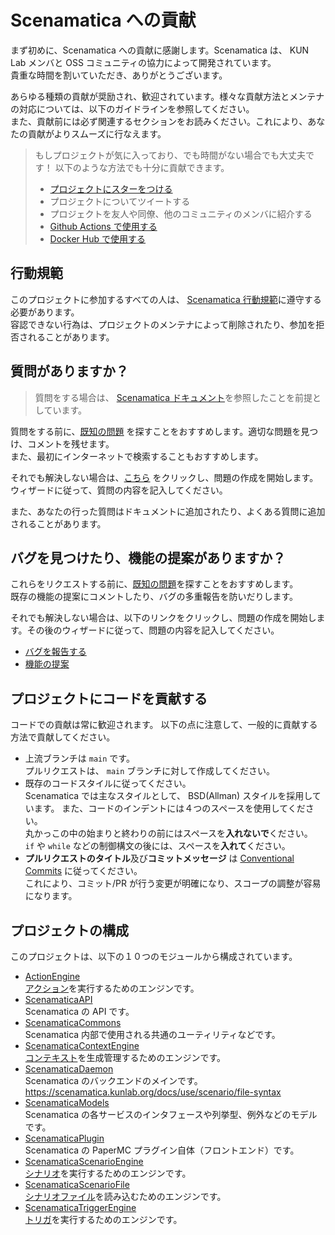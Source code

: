 # Scenamatica への貢献

まず初めに、Scenamatica への貢献に感謝します。Scenamatica は、 KUN Lab メンバと OSS
コミュニティの協力によって開発されています。  
貴重な時間を割いていただき、ありがとうございます。

あらゆる種類の貢献が奨励され、歓迎されています。様々な貢献方法とメンテナの対応については、以下のガイドラインを参照してください。  
また、貢献前には必ず関連するセクションをお読みください。これにより、あなたの貢献がよりスムーズに行なえます。

> もしプロジェクトが気に入っており、でも時間がない場合でも大丈夫です！ 以下のような方法でも十分に貢献できます。
> - [プロジェクトにスターをつける](https://github.com/teamkun/scenamatica)
> - プロジェクトについてツイートする
> - プロジェクトを友人や同僚、他のコミュニティのメンバに紹介する
> - [Github Actions で使用する](https://github.com/TeamKun/scenamatica-action)
> - [Docker Hub で使用する](https://hub.docker.com/r/teamkun/scenamatica)

## 行動規範

このプロジェクトに参加するすべての人は、 [Scenamatica 行動規範](CODE_OF_CONDUCT.md)に遵守する必要があります。  
容認できない行為は、プロジェクトのメンテナによって削除されたり、参加を拒否されることがあります。

## 質問がありますか？

> 質問をする場合は、 [Scenamatica ドキュメント](https://scenamatica.kunlab.org/)を参照したことを前提としています。

質問をする前に、[既知の問題](https://github.com/TeamKun/Scenamatica/issues)
を探すことをおすすめします。適切な問題を見つけ、コメントを残せます。  
また、最初にインターネットで検索することもおすすめします。

それでも解決しない場合は、[こちら](https://github.com/TeamKun/Scenamatica/issues/new?template=question.yml)
をクリックし、問題の作成を開始します。
ウィザードに従って、質問の内容を記入してください。

また、あなたの行った質問はドキュメントに追加されたり、よくある質問に追加されることがあります。

## バグを見つけたり、機能の提案がありますか？

これらをリクエストする前に、[既知の問題](https://github.com/TeamKun/Scenamatica/issues)を探すことをおすすめします。  
既存の機能の提案にコメントしたり、バグの多重報告を防いだりします。

それでも解決しない場合は、以下のリンクをクリックし、問題の作成を開始します。その後のウィザードに従って、問題の内容を記入してください。

+ [バグを報告する](https://github.com/TeamKun/Scenamatica/issues/new?template=bug_report.yml)
+ [機能の提案](https://github.com/TeamKun/Scenamatica/issues/new?template=feature_request.yml)

## プロジェクトにコードを貢献する

コードでの貢献は常に歓迎されます。 以下の点に注意して、一般的に貢献する方法で貢献してください。

+ 上流ブランチは `main` です。  
  プルリクエストは、 `main` ブランチに対して作成してください。
+ 既存のコードスタイルに従ってください。    
  Scenamatica では主なスタイルとして、 BSD(Allman) スタイルを採用しています。
  また、コードのインデントには４つのスペースを使用してください。  
  丸かっこの中の始まりと終わりの前にはスペースを**入れないで**ください。  
  `if` や `while` などの制御構文の後には、スペースを**入れて**ください。
+ **プルリクエストのタイトル**及び**コミットメッセージ**
  は [Conventional Commits](https://www.conventionalcommits.org/en/v1.0.0/) に従ってください。  
  これにより、コミット/PR が行う変更が明確になり、スコープの調整が容易になります。

## プロジェクトの構成

このプロジェクトは、以下の１０つのモジュールから構成されています。

+ [ActionEngine](ScenamaticaActionEngine)  
  [アクション](https://scenamatica.kunlab.org/docs/use/scenario/actions/)を実行するためのエンジンです。
+ [ScenamaticaAPI](ScenamaticaAPI)  
  Scenamatica の API です。
+ [ScenamaticaCommons](ScenamaticaCommons)  
  Scenamatica 内部で使用される共通のユーティリティなどです。
+ [ScenamaticaContextEngine](ScenamaticaContextEngine)  
  [コンテキスト](https://scenamatica.kunlab.org/docs/use/scenario/elements#context)を生成管理するためのエンジンです。
+ [ScenamaticaDaemon](ScenamaticaDaemon)  
  Scenamatica のバックエンドのメインです。https://scenamatica.kunlab.org/docs/use/scenario/file-syntax
+ [ScenamaticaModels](ScenamaticaModels)  
  Scenamatica の各サービスのインタフェースや列挙型、例外などのモデルです。
+ [ScenamaticaPlugin](ScenamaticaPlugin)  
  Scenamatica の PaperMC プラグイン自体（フロントエンド）です。
+ [ScenamaticaScenarioEngine](ScenamaticaScenarioEngine)  
  [シナリオ](https://scenamatica.kunlab.org/docs/use/scenario/)を実行するためのエンジンです。
+ [ScenamaticaScenarioFile](ScenamaticaScenarioFile)  
  [シナリオファイル](https://scenamatica.kunlab.org/docs/use/scenario/file-syntax)を読み込むためのエンジンです。
+ [ScenamaticaTriggerEngine](ScenamaticaTriggerEngine)  
  [トリガ](https://scenamatica.kunlab.org/docs/use/scenario/elements#trigger)を実行するためのエンジンです。
